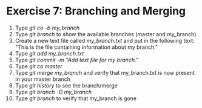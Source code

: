 Exercise 7: Branching and Merging
=================================

1. Type *git co -b my_branch*
2. Type *git branch* to show the available branches (master and
   my_branch)
3. Create a new text file called *my_branch.txt* and put in the
   following text: "This is the file containing information about my
   branch."
4. Type *git add my_branch.txt*
5. Type *git commit -m "Add text file for my branch."*
6. Type *git co master*
7. Type *git merge my_branch* and verify that my_branch.txt is now
   present in your master branch
9. Type *git history* to see the branch/merge
10. Type *git branch -D my_branch*
11. Type *git branch* to verify that my_branch is gone
